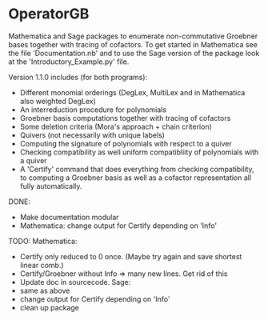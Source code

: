# OperatorGB
Mathematica and Sage packages to enumerate non-commutative Groebner bases together with tracing of cofactors.
To get started in Mathematica see the file 'Documentation.nb' and to use the Sage version of the package look at the 'Introductory_Example.py' file. 

Version 1.1.0 includes (for both programs):
  * Different monomial orderings (DegLex, MultiLex and in Mathematica also weighted DegLex)
  * An interreduction procedure for polynomials
  * Groebner basis computations together with tracing of cofactors
  * Some deletion criteria (Mora's approach + chain criterion)
  * Quivers (not necessarily with unique labels)
  * Computing the signature of polynomials with respect to a quiver 
  * Checking compatibility as well uniform compatibliity of polynomials with a quiver
  * A 'Certify' command that does everything from checking compatibility, to computing a Groebner basis as well as a cofactor representation all fully automatically.

DONE:
  * Make documentation modular
  * Mathematica: change output for Certify depending on 'Info'

TODO:
Mathematica:
  * Certify only reduced to 0 once. (Maybe try again and save shortest linear comb.)
  * Certify/Groebner without Info => many new lines. Get rid of this
  * Update doc in sourcecode.
Sage:
  * same as above
  * change output for Certify depending on 'Info'
  * clean up package
